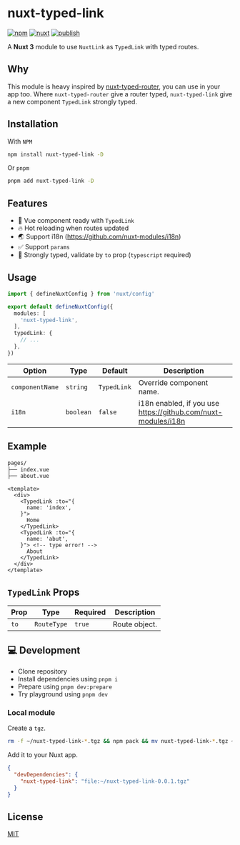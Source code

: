 # nuxt-typed-link

[![npm](https://img.shields.io/npm/v/nuxt-typed-link.svg?style=flat-square&color=CB3837&logo=npm&logoColor=ffffff&label=npm)](https://www.npmjs.com/package/nuxt-typed-link)
[![nuxt](https://img.shields.io/static/v1?label=Nuxt&message=3&color=00C58E&style=flat-square&logo=nuxt.js&logoColor=ffffff)](https://nuxt.com/)
[![publish](https://img.shields.io/github/workflow/status/kiwilan/nuxt-typed-link/publish?style=flat-square&logo=github&logoColor=ffffff&label=publish)](https://github.com/kiwilan/nuxt-typed-link/actions)

A **Nuxt 3** module to use `NuxtLink` as `TypedLink` with typed routes.

## Why

This module is heavy inspired by [nuxt-typed-router](https://github.com/victorgarciaesgi/nuxt-typed-router), you can use in your app too. Where `nuxt-typed-router` give a router typed, `nuxt-typed-link` give a new component `TypedLink` strongly typed.

## Installation

With `NPM`

```bash
npm install nuxt-typed-link -D
```

Or `pnpm`

```bash
pnpm add nuxt-typed-link -D
```

## Features

- 🔎 Vue component ready with `TypedLink`
- 🔥 Hot reloading when routes updated
- 🌏 Support i18n (<https://github.com/nuxt-modules/i18n>)
- ✅ Support `params`
- 🦾 Strongly typed, validate by `to` prop (`typescript` required)

## Usage

```ts
import { defineNuxtConfig } from 'nuxt/config'

export default defineNuxtConfig({
  modules: [
    'nuxt-typed-link',
  ],
  typedLink: {
    // ...
  },
})
```

| **Option**      | **Type**  | **Default** | **Description**                                                 |
| --------------- | --------- | ----------- | --------------------------------------------------------------- |
| `componentName` | `string`  | `TypedLink` | Override component name.                                        |
| `i18n`          | `boolean` | `false`     | i18n enabled, if you use <https://github.com/nuxt-modules/i18n> |

## Example

```bash
pages/
├── index.vue
├── about.vue
```

```vue
<template>
  <div>
    <TypedLink :to="{
      name: 'index',
    }">
      Home
    </TypedLink>
    <TypedLink :to="{
      name: 'abut', 
    }"> <!-- type error! -->
      About
    </TypedLink>
  </div>
</template>
```

## `TypedLink` Props

| **Prop** | **Type**    | **Required** | **Description** |
| -------- | ----------- | ------------ | --------------- |
| `to`     | `RouteType` | `true`       | Route object.   |

## 💻 Development

- Clone repository
- Install dependencies using `pnpm i`
- Prepare using `pnpm dev:prepare`
- Try playground using `pnpm dev`

### Local module

Create a `tgz`.

```bash
rm -f ~/nuxt-typed-link-*.tgz && npm pack && mv nuxt-typed-link-*.tgz ~/
```

Add it to your Nuxt app.

```json
{
  "devDependencies": {
    "nuxt-typed-link": "file:~/nuxt-typed-link-0.0.1.tgz"
  }
}
```

## License

[MIT](./LICENSE)
